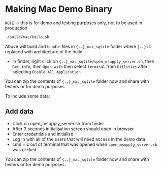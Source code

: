 # Making Mac Demo Binary

`NOTE` -> this is for demo and testing purposes only, not to be used in production

```bash
./build/mac/build.sh
```

Above will build and `bundle` files in `{..}_mac_sqlite` folder where `{..}` is replaced with architecture of the build

* In finder, right click on `{..}_mac_sqlite/open_msupply_server.sh`, then `Get info`, then `Open with` then select `terminal` from `Utilities` after selecting `Enable All Application`

You can zip the contents of `{..}_mac_sqlite` folder now and share with testers or for demo purposes.

To include some data:

## Add data

* Click on open_msupply_server.sh from finder
* After 3 seconds initialisation screen should open in browser
* Enter credentials and initialise
* Log in with all of the users that will need access in the demo data
* cmd + c out of terminal that was opened when `open_msupply_server.sh` was clicked

You can zip the contents of `{..}_mac_sqlite` folder now and share with testers or for demo purposes.
